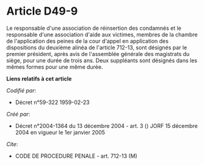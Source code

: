 # Article D49-9

Le responsable d'une association de réinsertion des condamnés et le responsable d'une association d'aide aux victimes,
membres de la chambre de l'application des peines de la cour d'appel en application des dispositions du deuxième alinéa de
l'article 712-13, sont désignés par le premier président, après avis de l'assemblée générale des magistrats du siège, pour
une durée de trois ans. Deux suppléants sont désignés dans les mêmes formes pour une même durée.

**Liens relatifs à cet article**

_Codifié par_:

  - Décret n°59-322 1959-02-23

_Créé par_:

  - Décret n°2004-1364 du 13 décembre 2004 - art. 3 () JORF 15 décembre 2004 en vigueur le 1er janvier 2005

_Cite_:

  - CODE DE PROCEDURE PENALE - art. 712-13 (M)
